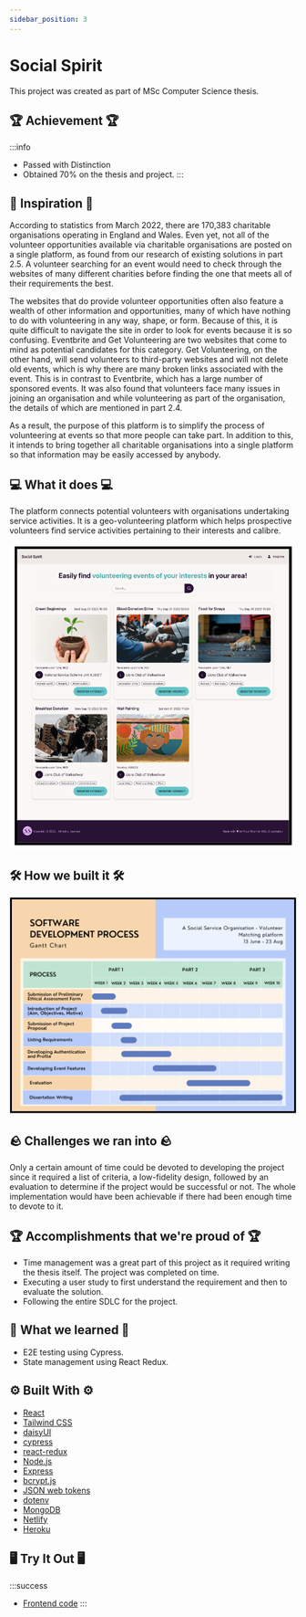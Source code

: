 ```yaml
---
sidebar_position: 3
---
```


# Social Spirit

This project was created as part of MSc Computer Science thesis.

## 🏆 Achievement 🏆

:::info

- Passed with Distinction
- Obtained 70% on the thesis and project.
  :::

## 💭 Inspiration 💭

According to statistics from March 2022, there are 170,383 charitable organisations operating in England and Wales. Even yet, not all of the volunteer opportunities available via charitable organisations are posted on a single platform, as found from our research of existing solutions in part 2.5. A volunteer searching for an event would need to check through the websites of many different charities before finding the one that meets all of their requirements the best.

The websites that do provide volunteer opportunities often also feature a wealth of other information and opportunities, many of which have nothing to do with volunteering in any way, shape, or form. Because of this, it is quite difficult to navigate the site in order to look for events because it is so confusing. Eventbrite and Get Volunteering are two websites that come to mind as potential candidates for this category. Get Volunteering, on the other hand, will send volunteers to third-party websites and will not delete old events, which is why there are many broken links associated with the event. This is in contrast to Eventbrite, which has a large number of sponsored events. It was also found that volunteers face many issues in joining an organisation and while volunteering as part of the organisation, the details of which are mentioned in part 2.4.

As a result, the purpose of this platform is to simplify the process of volunteering at events so that more people can take part. In addition to this, it intends to bring together all charitable organisations into a single platform so that information may be easily accessed by anybody.

## 💻 What it does 💻

The platform connects potential volunteers with organisations undertaking service activities. It is a geo-volunteering platform which helps prospective volunteers find service activities pertaining to their interests and calibre.

![Social Spirit Homepage](./img/socialspirit.png)

## 🛠️ How we built it 🛠️

![Project Plan](./img/socialspirit-plan.png)

## 🪨 Challenges we ran into 🪨

Only a certain amount of time could be devoted to developing the project since it required a list of criteria, a low-fidelity design, followed by an evaluation to determine if the project would be successful or not. The whole implementation would have been achievable if there had been enough time to devote to it.

## 🏆 Accomplishments that we're proud of 🏆

- Time management was a great part of this project as it required writing the thesis itself. The project was completed on time.
- Executing a user study to first understand the requirement and then to evaluate the solution.
- Following the entire SDLC for the project.

## 📖 What we learned 📖

- E2E testing using Cypress.
- State management using React Redux.

## ⚙️ Built With ⚙️

- [React](https://reactjs.org/)
- [Tailwind CSS](https://tailwindcss.com/)
- [daisyUI](https://daisyui.com/)
- [cypress](https://www.cypress.io/)
- [react-redux](https://react-redux.js.org/)
- [Node.js](https://nodejs.org/en/)
- [Express](https://expressjs.com/)
- [bcrypt.js](https://www.npmjs.com/package/bcryptjs)
- [JSON web tokens](https://www.npmjs.com/package/jsonwebtoken)
- [dotenv](https://www.npmjs.com/package/dotenv)
- [MongoDB](https://www.mongodb.com/)
- [Netlify](https://www.netlify.com/)
- [Heroku](https://www.heroku.com/)

## 🖥 Try It Out 🖥

:::success

- [Frontend code](https://github.com/shahpreetk/socialspirit-frontend)
  :::
